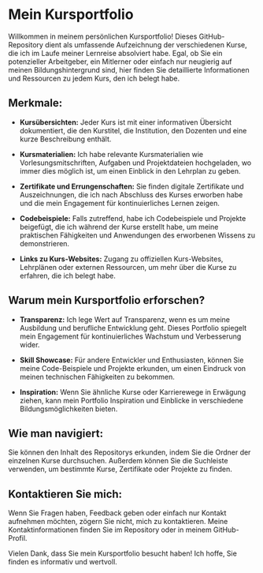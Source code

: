 # Mein Kursportfolio

Willkommen in meinem persönlichen Kursportfolio! Dieses GitHub-Repository dient als umfassende Aufzeichnung der verschiedenen Kurse, die ich im Laufe meiner Lernreise absolviert habe. Egal, ob Sie ein potenzieller Arbeitgeber, ein Mitlerner oder einfach nur neugierig auf meinen Bildungshintergrund sind, hier finden Sie detaillierte Informationen und Ressourcen zu jedem Kurs, den ich belegt habe.

## Merkmale:

- **Kursübersichten:** Jeder Kurs ist mit einer informativen Übersicht dokumentiert, die den Kurstitel, die Institution, den Dozenten und eine kurze Beschreibung enthält.

- **Kursmaterialien:** Ich habe relevante Kursmaterialien wie Vorlesungsmitschriften, Aufgaben und Projektdateien hochgeladen, wo immer dies möglich ist, um einen Einblick in den Lehrplan zu geben.

- **Zertifikate und Errungenschaften:** Sie finden digitale Zertifikate und Auszeichnungen, die ich nach Abschluss des Kurses erworben habe und die mein Engagement für kontinuierliches Lernen zeigen.

- **Codebeispiele:** Falls zutreffend, habe ich Codebeispiele und Projekte beigefügt, die ich während der Kurse erstellt habe, um meine praktischen Fähigkeiten und Anwendungen des erworbenen Wissens zu demonstrieren.

- **Links zu Kurs-Websites:** Zugang zu offiziellen Kurs-Websites, Lehrplänen oder externen Ressourcen, um mehr über die Kurse zu erfahren, die ich belegt habe.

## Warum mein Kursportfolio erforschen?

- **Transparenz:** Ich lege Wert auf Transparenz, wenn es um meine Ausbildung und berufliche Entwicklung geht. Dieses Portfolio spiegelt mein Engagement für kontinuierliches Wachstum und Verbesserung wider.

- **Skill Showcase:** Für andere Entwickler und Enthusiasten, können Sie meine Code-Beispiele und Projekte erkunden, um einen Eindruck von meinen technischen Fähigkeiten zu bekommen.

- **Inspiration:** Wenn Sie ähnliche Kurse oder Karrierewege in Erwägung ziehen, kann mein Portfolio Inspiration und Einblicke in verschiedene Bildungsmöglichkeiten bieten.

## Wie man navigiert:

Sie können den Inhalt des Repositorys erkunden, indem Sie die Ordner der einzelnen Kurse durchsuchen. Außerdem können Sie die Suchleiste verwenden, um bestimmte Kurse, Zertifikate oder Projekte zu finden.

## Kontaktieren Sie mich:

Wenn Sie Fragen haben, Feedback geben oder einfach nur Kontakt aufnehmen möchten, zögern Sie nicht, mich zu kontaktieren. Meine Kontaktinformationen finden Sie im Repository oder in meinem GitHub-Profil.

Vielen Dank, dass Sie mein Kursportfolio besucht haben! Ich hoffe, Sie finden es informativ und wertvoll.
